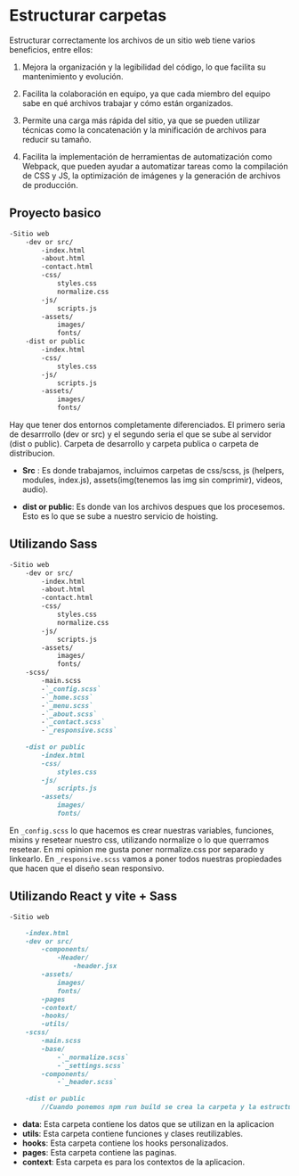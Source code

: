 # Estructurar carpetas

Estructurar correctamente los archivos de un sitio web tiene varios beneficios, entre ellos:

1.  Mejora la organización y la legibilidad del código, lo que facilita su mantenimiento y evolución.
    
2.  Facilita la colaboración en equipo, ya que cada miembro del equipo sabe en qué archivos trabajar y cómo están organizados.
    
3.  Permite una carga más rápida del sitio, ya que se pueden utilizar técnicas como la concatenación y la minificación de archivos para reducir su tamaño.
    
4.  Facilita la implementación de herramientas de automatización como Webpack, que pueden ayudar a automatizar tareas como la compilación de CSS y JS, la optimización de imágenes y la generación de archivos de producción.

## Proyecto basico

```markdown
-Sitio web
	-dev or src/
		-index.html
		-about.html
		-contact.html
		-css/
			styles.css
			normalize.css
		-js/
			scripts.js
		-assets/
			images/
			fonts/
	-dist or public
		-index.html
		-css/
			styles.css
		-js/
			scripts.js
		-assets/
			images/
			fonts/
```

Hay que tener dos entornos completamente diferenciados. El primero seria de desarrrollo (dev or src) y el segundo seria el que se sube al servidor (dist o public). Carpeta de desarrollo y carpeta publica o carpeta de distribucion.

* **Src** : Es donde trabajamos, incluimos carpetas de css/scss, js (helpers, modules, index.js), assets(img(tenemos las img sin comprimir), videos, audio).

* **dist or public**: Es donde van los archivos despues que los procesemos. Esto es lo que se sube a nuestro servicio de hoisting.

## Utilizando Sass

```markdown
-Sitio web
	-dev or src/
		-index.html
		-about.html
		-contact.html
		-css/
			styles.css
			normalize.css
		-js/
			scripts.js
		-assets/
			images/
			fonts/
	-scss/
		-main.scss 
		-`_config.scss`
		-`_home.scss`
		-`_menu.scss`
		-`_about.scss`
		-`_contact.scss`
		-`_responsive.scss`
		
	-dist or public
		-index.html
		-css/
			styles.css
		-js/
			scripts.js
		-assets/
			images/
			fonts/
```

En `_config.scss` lo que hacemos es crear nuestras variables, funciones, mixins y resetear nuestro css, utilizando normalize o lo que querramos resetear. En mi opinion me gusta poner normalize.css por separado y linkearlo. En `_responsive.scss` vamos a poner todos nuestras propiedades que hacen que el diseño sean responsivo.

## Utilizando React y vite + Sass

```markdown
-Sitio web

	-index.html
	-dev or src/
		-components/
			-Header/
				-header.jsx
		-assets/
			images/
			fonts/
		-pages
		-context/
		-hooks/
		-utils/
	-scss/
		-main.scss 
		-base/
			-`_normalize.scss`
			-`_settings.scss`
		-components/
			-`_header.scss`
		
	-dist or public
		//Cuando ponemos npm run build se crea la carpeta y la estructura
```

* **data**: Esta carpeta contiene los datos que se utilizan en la aplicacion
* **utils**: Esta carpeta contiene funciones y clases reutilizables.
* **hooks**: Esta carpeta contiene los hooks personalizados.
* **pages**: Esta carpeta contiene las paginas.
* **context**: Esta carpeta es para los contextos de la aplicacion.